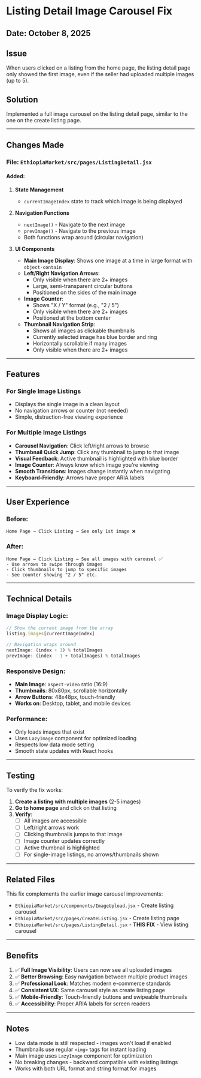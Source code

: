 # Listing Detail Image Carousel Fix

## Date: October 8, 2025

## Issue
When users clicked on a listing from the home page, the listing detail page only showed the first image, even if the seller had uploaded multiple images (up to 5).

## Solution
Implemented a full image carousel on the listing detail page, similar to the one on the create listing page.

---

## Changes Made

### File: `EthiopiaMarket/src/pages/ListingDetail.jsx`

#### Added:
1. **State Management**
   - `currentImageIndex` state to track which image is being displayed

2. **Navigation Functions**
   - `nextImage()` - Navigate to the next image
   - `prevImage()` - Navigate to the previous image
   - Both functions wrap around (circular navigation)

3. **UI Components**
   - **Main Image Display**: Shows one image at a time in large format with `object-contain`
   - **Left/Right Navigation Arrows**: 
     - Only visible when there are 2+ images
     - Large, semi-transparent circular buttons
     - Positioned on the sides of the main image
   - **Image Counter**: 
     - Shows "X / Y" format (e.g., "2 / 5")
     - Only visible when there are 2+ images
     - Positioned at the bottom center
   - **Thumbnail Navigation Strip**:
     - Shows all images as clickable thumbnails
     - Currently selected image has blue border and ring
     - Horizontally scrollable if many images
     - Only visible when there are 2+ images

---

## Features

### For Single Image Listings
- Displays the single image in a clean layout
- No navigation arrows or counter (not needed)
- Simple, distraction-free viewing experience

### For Multiple Image Listings
- **Carousel Navigation**: Click left/right arrows to browse
- **Thumbnail Quick Jump**: Click any thumbnail to jump to that image
- **Visual Feedback**: Active thumbnail is highlighted with blue border
- **Image Counter**: Always know which image you're viewing
- **Smooth Transitions**: Images change instantly when navigating
- **Keyboard-Friendly**: Arrows have proper ARIA labels

---

## User Experience

### Before:
```
Home Page → Click Listing → See only 1st image ❌
```

### After:
```
Home Page → Click Listing → See all images with carousel ✅
- Use arrows to swipe through images
- Click thumbnails to jump to specific images
- See counter showing "2 / 5" etc.
```

---

## Technical Details

### Image Display Logic:
```javascript
// Show the current image from the array
listing.images[currentImageIndex]

// Navigation wraps around
nextImage: (index + 1) % totalImages
prevImage: (index - 1 + totalImages) % totalImages
```

### Responsive Design:
- **Main Image**: `aspect-video` ratio (16:9)
- **Thumbnails**: 80x80px, scrollable horizontally
- **Arrow Buttons**: 48x48px, touch-friendly
- **Works on**: Desktop, tablet, and mobile devices

### Performance:
- Only loads images that exist
- Uses `LazyImage` component for optimized loading
- Respects low data mode setting
- Smooth state updates with React hooks

---

## Testing

To verify the fix works:

1. **Create a listing with multiple images** (2-5 images)
2. **Go to home page** and click on that listing
3. **Verify**:
   - [ ] All images are accessible
   - [ ] Left/right arrows work
   - [ ] Clicking thumbnails jumps to that image
   - [ ] Image counter updates correctly
   - [ ] Active thumbnail is highlighted
   - [ ] For single-image listings, no arrows/thumbnails shown

---

## Related Files

This fix complements the earlier image carousel improvements:
- `EthiopiaMarket/src/components/ImageUpload.jsx` - Create listing carousel
- `EthiopiaMarket/src/pages/CreateListing.jsx` - Create listing page
- `EthiopiaMarket/src/pages/ListingDetail.jsx` - **THIS FIX** - View listing carousel

---

## Benefits

1. ✅ **Full Image Visibility**: Users can now see all uploaded images
2. ✅ **Better Browsing**: Easy navigation between multiple product images
3. ✅ **Professional Look**: Matches modern e-commerce standards
4. ✅ **Consistent UX**: Same carousel style as create listing page
5. ✅ **Mobile-Friendly**: Touch-friendly buttons and swipeable thumbnails
6. ✅ **Accessibility**: Proper ARIA labels for screen readers

---

## Notes

- Low data mode is still respected - images won't load if enabled
- Thumbnails use regular `<img>` tags for instant loading
- Main image uses `LazyImage` component for optimization
- No breaking changes - backward compatible with existing listings
- Works with both URL format and string format for images

